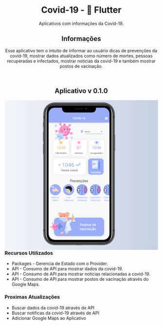 <h1 align="center"> Covid-19 - 💙 Flutter </h1>
<p align="center">
  Aplicativos com informações da Covid-19. 
</p>
<h2 align="center" > Informações </h2>
<p align="center">
Esse aplicativo tem o intuito de informar ao usuário dicas de prevenções da covid-19, mostrar dados atualizados como número de mortes, pessoas recuperadas e infectados, mostrar noticias da covid-19 e também mostrar postos de vacinação.
</p>
<br>

<h2 align="center" > Aplicativo v 0.1.0 </h2>
<div>
   <img align="left" src="https://github.com/HlfDev/flutter-covid-19/blob/main/images/1.png" width="600" />
</div>
<br>
<h3 align="left" > Recursos Utilizados </h3>
<div align="left">
  <ul>
  <li>Packages - Gerencia de Estado com o Provider.</li>
  <li>API - Consumo de API para mostrar dados da covid-19.</li>
  <li>API - Consumo de API para mostrar noticias relacionadas a covid-19.</li>
  <li>API - Consumo de API para mostrar postos de vacinação através do Google Maps.</li>
  </ul>
</div>
<h3 align="left" > Proximas Atualizações </h3>
<div align="left">
  <ul>
  <li>Buscar dados da covid-19 através de API</li>
  <li>Buscar notificas da covid-19 através de API</li>
  <li>Adicionar Google Maps ao Aplicativo</li>
  </ul>
</div>

